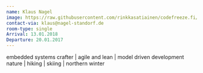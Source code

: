 ```yaml
---
name: Klaus Nagel
image: https://raw.githubusercontent.com/rinkkasatiainen/codefreeze.fi/gh-pages/images/participants/klausnagel.jpg
contact-via: klaus@nagel-standorf.de
room-type: single
Arrival: 13.01.2018
Departure: 20.01.2017
---
```


embedded systems crafter | agile and lean | model driven development
nature | hiking | skiing | northern winter
